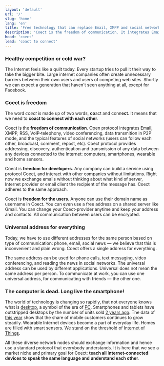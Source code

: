 ```yaml
---
layout: 'default'
url: '/'
slug: 'home'
lang: 'en'
title: 'Free technology that can replace Email, XMPP and social networks'
description: 'Coect is the freedom of communication. It integrates Email, XMPP, RSS and features of social networks.'
head: 'coect'
lead: 'coact to connect'
---
```


### Healthy competition or cold war?

The Internet feels like a quilt today. Every startup tries to pull it their way
to take the bigger bite. Large internet companies often create unnecessary
barriers between their own users and users of competing web sites. Shortly we
can expect a generation that haven't seen anything at all, except for Facebook.

### Coect is freedom

The word _coect_ is made up of two words, **co**act and conn**ect**. It means
that we need to **coact to connect with each other**.

Coect is the **freedom of communication**. Open protocol integrates Email, XMPP,
RSS, VoIP-telephony, video conferencing, data transmition in P2P mode, and the
typical features of social networks (users can follow each other, broadcast,
comment, repost, etc). Coect protocol provides addressing, discovery,
authentication and transmission of any data between any devices connected to the
Internet: computers, smartphones, wearable and home sensors.

Coect is **freedom for developers**. Any company can build a service using
protocol Coect, and interact with other companies without limitations. Right now
we exchange emails without thinking about what kind of server, Internet provider or
email client the recipient of the message has. Coect adheres to the same
approach.

Coect is **freedom for the users**. Anyone can use their domain name as username
in Coect. You can even use a free address on a shared server like Gmail. You can
change your Coect-provider anytime and keep your address and contacts. All
communication between users can be encrypted.


### Universal address for everything

Today, we have to use different addresses for the same person based on type of
communication: phone, email, social news &mdash; we believe that this is inconvenient
and plain wrong. Coect offers a single address for everything.

The same address can be used for phone calls, text messaging, video
conferencing, and reading the news in social networks. The universal
address can be used by different applications. Universal does not mean the same
address per person. To communicate at work, you can use one universal address,
for communicating with friends &mdash; the other one.


### The computer is dead. Long live the smartphone!

The world of technology is changing so rapidly, that not everyone knows what is
[desktop](http://en.wikipedia.org/wiki/Desktop_computer), a symbol of the era of [PC](http://en.wikipedia.org/wiki/Personal_computer). Smartphones and tablets have outstripped
desktops by the number of units sold
[2 years ago](http://www.asymco.com/2012/01/17/the-rise-and-fall-of-personal-computing/).
The data of [this year](http://www.kpcb.com/insights/2013-internet-trends) show
that the share of mobile customers continues to grow steadily. Wearable Internet
devices become a part of everyday life. Homes are filled with smart sensors.
We stand on the threshold of
[Internet of Things](http://en.wikipedia.org/wiki/Internet_of_Things).

All these diverse network nodes should exchange information and hence use a
standard protocol that everybody understands. It is here that we see a market niche and
primary goal for Coect: **teach all Internet-connected devices to speak the
same language and understand each other**.
